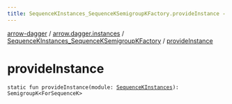 ```yaml
---
title: SequenceKInstances_SequenceKSemigroupKFactory.provideInstance - arrow-dagger
---
```


[arrow-dagger](../../index.html) / [arrow.dagger.instances](../index.html) / [SequenceKInstances_SequenceKSemigroupKFactory](index.html) / [provideInstance](./provide-instance.html)

# provideInstance

`static fun provideInstance(module: `[`SequenceKInstances`](../-sequence-k-instances/index.html)`): SemigroupK<ForSequenceK>`